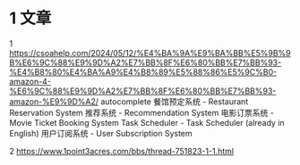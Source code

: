 

# 1 文章
1 
https://csoahelp.com/2024/05/12/%E4%BA%9A%E9%BA%BB%E5%9B%9B%E6%9C%88%E9%9D%A2%E7%BB%8F%E6%80%BB%E7%BB%93-%E4%B8%80%E4%BA%A9%E4%B8%89%E5%88%86%E5%9C%B0-amazon-4-%E6%9C%88%E9%9D%A2%E7%BB%8F%E6%80%BB%E7%BB%93-amazon-%E9%9D%A2/
    autocomplete
    餐馆预定系统 - Restaurant Reservation System
    推荐系统 - Recommendation System
    电影订票系统 - Movie Ticket Booking System
    Task Scheduler - Task Scheduler (already in English)
    用户订阅系统 - User Subscription System



2
https://www.1point3acres.com/bbs/thread-751823-1-1.html

